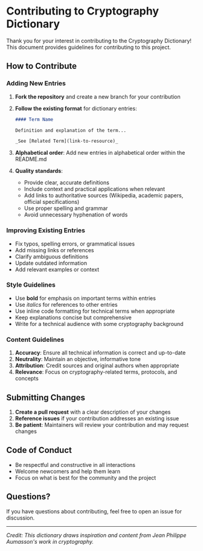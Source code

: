 # Contributing to Cryptography Dictionary

Thank you for your interest in contributing to the Cryptography Dictionary! This document provides guidelines for contributing to this project.

## How to Contribute

### Adding New Entries

1. **Fork the repository** and create a new branch for your contribution
2. **Follow the existing format** for dictionary entries:
   ```markdown
   #### Term Name
   
   Definition and explanation of the term...
   
   _See [Related Term](link-to-resource)_
   ```

3. **Alphabetical order**: Add new entries in alphabetical order within the README.md
4. **Quality standards**:
   - Provide clear, accurate definitions
   - Include context and practical applications when relevant
   - Add links to authoritative sources (Wikipedia, academic papers, official specifications)
   - Use proper spelling and grammar
   - Avoid unnecessary hyphenation of words

### Improving Existing Entries

- Fix typos, spelling errors, or grammatical issues
- Add missing links or references
- Clarify ambiguous definitions
- Update outdated information
- Add relevant examples or context

### Style Guidelines

- Use **bold** for emphasis on important terms within entries
- Use _italics_ for references to other entries
- Use inline code formatting for technical terms when appropriate
- Keep explanations concise but comprehensive
- Write for a technical audience with some cryptography background

### Content Guidelines

1. **Accuracy**: Ensure all technical information is correct and up-to-date
2. **Neutrality**: Maintain an objective, informative tone
3. **Attribution**: Credit sources and original authors when appropriate
4. **Relevance**: Focus on cryptography-related terms, protocols, and concepts

## Submitting Changes

1. **Create a pull request** with a clear description of your changes
2. **Reference issues** if your contribution addresses an existing issue
3. **Be patient**: Maintainers will review your contribution and may request changes

## Code of Conduct

- Be respectful and constructive in all interactions
- Welcome newcomers and help them learn
- Focus on what is best for the community and the project

## Questions?

If you have questions about contributing, feel free to open an issue for discussion.

---

_Credit: This dictionary draws inspiration and content from Jean Philippe Aumasson's work in cryptography._
